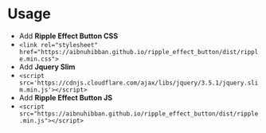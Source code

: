 # Usage
 - Add **Ripple Effect Button CSS**
 - `<link rel="stylesheet"  href="https://aibnuhibban.github.io/ripple_effect_button/dist/ripple.min.css">`
- Add **Jquery Slim**
- `<script src='https://cdnjs.cloudflare.com/ajax/libs/jquery/3.5.1/jquery.slim.min.js'></script>`
- Add **Ripple Effect Button JS**
- `<script src="https://aibnuhibban.github.io/ripple_effect_button/dist/ripple.min.js"></script>`